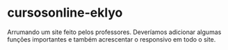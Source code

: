 # cursosonline-eklyo
Arrumando um site feito pelos professores. Deveríamos adicionar algumas funções importantes e também acrescentar o responsivo em todo o site.
